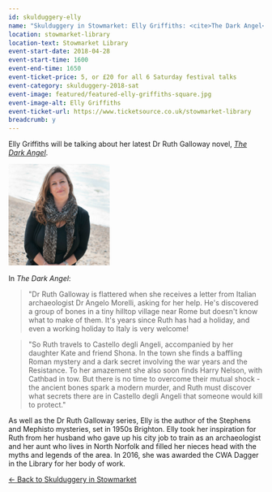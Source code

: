 ```yaml
---
id: skulduggery-elly
name: "Skulduggery in Stowmarket: Elly Griffiths: <cite>The Dark Angel</cite>"
location: stowmarket-library
location-text: Stowmarket Library
event-start-date: 2018-04-28
event-start-time: 1600
event-end-time: 1650
event-ticket-price: 5, or £20 for all 6 Saturday festival talks
event-category: skulduggery-2018-sat
event-image: featured/featured-elly-griffiths-square.jpg
event-image-alt: Elly Griffiths
event-ticket-url: https://www.ticketsource.co.uk/stowmarket-library
breadcrumb: y
---
```


Elly Griffiths will be talking about her latest Dr Ruth Galloway novel, [<cite>The Dark Angel</cite>](https://suffolk.spydus.co.uk/cgi-bin/spydus.exe/ENQ/OPAC/BIBENQ?BRN=2317358).

<img src="/images/featured/featured-elly-griffiths-square.jpg" alt="Elly Griffiths" class="custom-br-50 mw-40 {% include /c/img-float-right.html %}" />

In <cite>The Dark Angel</cite>:

> "Dr Ruth Galloway is flattered when she receives a letter from Italian archaeologist Dr Angelo Morelli, asking for her help. He's discovered a group of bones in a tiny hilltop village near Rome but doesn't know what to make of them. It's years since Ruth has had a holiday, and even a working holiday to Italy is very welcome!

> "So Ruth travels to Castello degli Angeli, accompanied by her daughter Kate and friend Shona. In the town she finds a baffling Roman mystery and a dark secret involving the war years and the Resistance. To her amazement she also soon finds Harry Nelson, with Cathbad in tow. But there is no time to overcome their mutual shock - the ancient bones spark a modern murder, and Ruth must discover what secrets there are in Castello degli Angeli that someone would kill to protect."

As well as the Dr Ruth Galloway series, Elly is the author of the Stephens and Mephisto mysteries, set in 1950s Brighton. Elly took her inspiration for Ruth from her husband who gave up his city job to train as an archaeologist and her aunt who lives in North Norfolk and filled her nieces head with the myths and legends of the area. In 2016, she was awarded the CWA Dagger in the Library for her body of work.

[&larr; Back to Skulduggery in Stowmarket](/skulduggery/)
